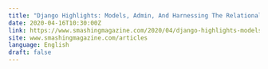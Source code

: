 ```yaml
---
title: "Django Highlights: Models, Admin, And Harnessing The Relational Database (Part 3)"
date: 2020-04-16T10:30:00Z
link: https://www.smashingmagazine.com/2020/04/django-highlights-models-admin-relational-database/?utm_medium=RSS&utm_source=news.12bit.vn
site: www.smashingmagazine.com/articles
language: English
draft: false
---
```

